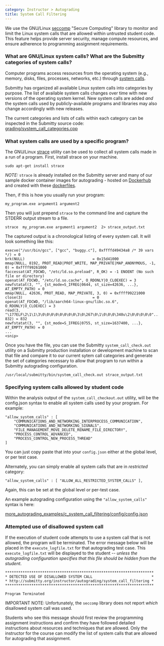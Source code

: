 ```yaml
---
category: Instructor > Autograding
title: System Call Filtering
---
```




We use the GNU/Linux [seccomp](https://en.wikipedia.org/wiki/Seccomp)
"Secure Computing" library to monitor and limit the Linux system calls
that are allowed within untrusted student code.  This feature helps
provide server security, manage compute resources, and ensure
adherence to programming assignment requirements.


### What are GNU/Linux system calls?  What are the Submitty categories of system calls?

Computer programs access resources from the operating system (e.g.,
memory, disks, files, processes, networks, etc.) through
[system calls](https://en.wikipedia.org/wiki/System_call).

Submitty has organized all available Linux system calls into
categories by purpose.  The list of available system calls changes
over time with new versions of the operating system kernel.  New
system calls are added *and* the system calls used by
publicly-available programs and libraries may also change accordingly
with new releases.

The current categories and lists of calls within each category can be
inspected in the Submitty source code:  
[grading/system_call_categories.cpp](https://github.com/Submitty/Submitty/blob/main/grading/system_call_categories.cpp)


### What system calls are used by a specific program?

The GNU/Linux [strace](https://strace.io/) utility can be used to
collect all system calls made in a run of a program.  First, install
strace on your machine.

```
sudo apt-get install strace
```
*NOTE:* `strace` is already installed on the
Submitty server and many of our sample docker container images for autograding - 
hosted on [Dockerhub](https://hub.docker.com/u/submitty) 
and created with these
[dockerfiles](https://github.com/Submitty/DockerImages).


Then, if this is how you usually run your program:

```
my_program.exe argument1 argument2
```

Then you will just prepend `strace` to the command line and capture
the STDERR output stream to a file.

```
strace  my_program.exe argument1 argument2  2> strace_output.txt
```

The captured output is a chronological listing of every system
call.  It will look something like this:

```
execve("/usr/bin/gcc", ["gcc", "buggy.c"], 0xffffd49434a8 /* 39 vars */) = 0
brk(NULL)                               = 0x15d41000
mmap(NULL, 8192, PROT_READ|PROT_WRITE, MAP_PRIVATE|MAP_ANONYMOUS, -1, 0) = 0xffff99261000
faccessat(AT_FDCWD, "/etc/ld.so.preload", R_OK) = -1 ENOENT (No such file or directory)
openat(AT_FDCWD, "/etc/ld.so.cache", O_RDONLY|O_CLOEXEC) = 3
newfstatat(3, "", {st_mode=S_IFREG|0644, st_size=42636, ...}, AT_EMPTY_PATH) = 0
mmap(NULL, 42636, PROT_READ, MAP_PRIVATE, 3, 0) = 0xffff99221000
close(3)                                = 0
openat(AT_FDCWD, "/lib/aarch64-linux-gnu/libc.so.6", O_RDONLY|O_CLOEXEC) = 3
read(3, "\177ELF\2\1\1\3\0\0\0\0\0\0\0\0\3\0\267\0\1\0\0\0\340u\2\0\0\0\0\0"..., 832) = 832
newfstatat(3, "", {st_mode=S_IFREG|0755, st_size=1637400, ...}, AT_EMPTY_PATH) = 0
...
<snip>
```

Once you have the file, you can use the Submitty
`system_call_check.out` utility on a Submitty production installation
or development machine to scan that file and compare it to our current
sytem call categories and generate the set of categories necessary to
allow that program to run within a Submitty autograding configuration.

```
/usr/local/submitty/bin/system_call_check.out strace_output.txt
```


### Specifying system calls allowed by student code

Within the analysis output of the `system_call_checkout.out` utility,
will be the config.json syntax to enable all system calls used by your
program.  For example:

```
"allow_system_calls" : [
    "COMMUNICATIONS_AND_NETWORKING_INTERPROCESS_COMMUNICATION",
    "COMMUNICATIONS_AND_NETWORKING_SIGNALS",
    "FILE_MANAGEMENT_MOVE_DELETE_RENAME_FILE_DIRECTORY",
    "PROCESS_CONTROL_ADVANCED",
    "PROCESS_CONTROL_NEW_PROCESS_THREAD"
]
```

You can just copy paste that into your `config.json` either at the
global level, or per test case.

Alternately, you can simply enable all system calls that are in
*restricted* category:

```
"allow_system_calls" : [ "ALLOW_ALL_RESTRICTED_SYSTEM_CALLS" ],
```

Again, this can be set at the global level or per-test case.


An example autograding configuration using the `"allow_system_calls"`
syntax is here:

[more_autograding_examples/c_system_call_filtering/config/config.json](https://github.com/Submitty/Submitty/blob/main/more_autograding_examples/c_system_call_filtering/config/config.json)


### Attempted use of disallowed system call

If the execution of student code attempts to use a system call that is
not allowed, the program will be terminated.  The error message below
will be placed in the `execute_logfile.txt` for that autograding test
case.  This `execute_logfile.txt` will be displayed to the student --
*unless the autograding configuration specifies that this file should
be hidden from the student*.

```
********************************************************************
* DETECTED USE OF DISALLOWED SYSTEM CALL                           *
* http://submitty.org/instructor/autograding/system_call_filtering *
********************************************************************

Program Terminated 
```

IMPORTANT NOTE: Unfortunately, the `seccomp` library does not report
*which* disallowed system call was used.

Students who see this message should first review the programming
assignment instructions and confirm they have followed detailed
instructions about resources and techniques that are allowed.  Only
the instructor for the course can modify the list of system calls that
are allowed for autograding that assignment.